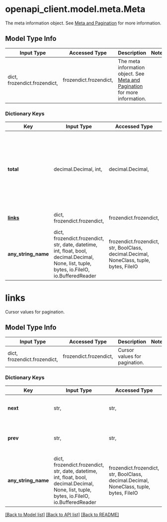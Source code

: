 # openapi_client.model.meta.Meta

The meta information object. See [Meta and Pagination](#section/Introduction/Meta-and-Pagination) for more information.

## Model Type Info
Input Type | Accessed Type | Description | Notes
------------ | ------------- | ------------- | -------------
dict, frozendict.frozendict,  | frozendict.frozendict,  | The meta information object. See [Meta and Pagination](#section/Introduction/Meta-and-Pagination) for more information. | 

### Dictionary Keys
Key | Input Type | Accessed Type | Description | Notes
------------ | ------------- | ------------- | ------------- | -------------
**total** | decimal.Decimal, int,  | decimal.Decimal,  | Total objects available in the list. This value may be greater than the number of objects returned if &#x60;per_page&#x60; is set. | [optional] 
**[links](#links)** | dict, frozendict.frozendict,  | frozendict.frozendict,  | Cursor values for pagination. | [optional] 
**any_string_name** | dict, frozendict.frozendict, str, date, datetime, int, float, bool, decimal.Decimal, None, list, tuple, bytes, io.FileIO, io.BufferedReader | frozendict.frozendict, str, BoolClass, decimal.Decimal, NoneClass, tuple, bytes, FileIO | any string name can be used but the value must be the correct type | [optional]

# links

Cursor values for pagination.

## Model Type Info
Input Type | Accessed Type | Description | Notes
------------ | ------------- | ------------- | -------------
dict, frozendict.frozendict,  | frozendict.frozendict,  | Cursor values for pagination. | 

### Dictionary Keys
Key | Input Type | Accessed Type | Description | Notes
------------ | ------------- | ------------- | ------------- | -------------
**next** | str,  | str,  | Cursor value for the next page. | [optional] 
**prev** | str,  | str,  | Cursor value for the previous page. | [optional] 
**any_string_name** | dict, frozendict.frozendict, str, date, datetime, int, float, bool, decimal.Decimal, None, list, tuple, bytes, io.FileIO, io.BufferedReader | frozendict.frozendict, str, BoolClass, decimal.Decimal, NoneClass, tuple, bytes, FileIO | any string name can be used but the value must be the correct type | [optional]

[[Back to Model list]](../../openapi-client/README.md#documentation-for-models) [[Back to API list]](../../openapi-client/README.md#documentation-for-api-endpoints) [[Back to README]](../../openapi-client/README.md)

